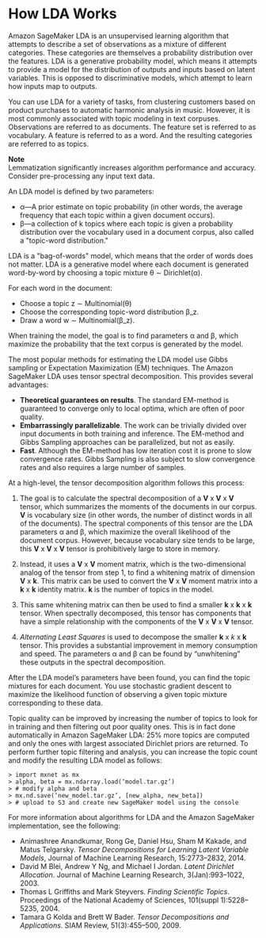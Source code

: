 # How LDA Works<a name="lda-how-it-works"></a>

Amazon SageMaker LDA is an unsupervised learning algorithm that attempts to describe a set of observations as a mixture of different categories\. These categories are themselves a probability distribution over the features\. LDA is a generative probability model, which means it attempts to provide a model for the distribution of outputs and inputs based on latent variables\. This is opposed to discriminative models, which attempt to learn how inputs map to outputs\.

You can use LDA for a variety of tasks, from clustering customers based on product purchases to automatic harmonic analysis in music\. However, it is most commonly associated with topic modeling in text corpuses\. Observations are referred to as documents\. The feature set is referred to as vocabulary\. A feature is referred to as a word\. And the resulting categories are referred to as topics\.

**Note**  
Lemmatization significantly increases algorithm performance and accuracy\. Consider pre\-processing any input text data\.

An LDA model is defined by two parameters:
+ α—A prior estimate on topic probability \(in other words, the average frequency that each topic within a given document occurs\)\. 
+ β—a collection of k topics where each topic is given a probability distribution over the vocabulary used in a document corpus, also called a "topic\-word distribution\."

LDA is a "bag\-of\-words" model, which means that the order of words does not matter\. LDA is a generative model where each document is generated word\-by\-word by choosing a topic mixture θ ∼ Dirichlet\(α\)\. 

 For each word in the document: 
+  Choose a topic z ∼ Multinomial\(θ\) 
+  Choose the corresponding topic\-word distribution β\_z\. 
+  Draw a word w ∼ Multinomial\(β\_z\)\. 

When training the model, the goal is to find parameters α and β, which maximize the probability that the text corpus is generated by the model\.

The most popular methods for estimating the LDA model use Gibbs sampling or Expectation Maximization \(EM\) techniques\. The Amazon SageMaker LDA uses tensor spectral decomposition\. This provides several advantages:
+  **Theoretical guarantees on results**\. The standard EM\-method is guaranteed to converge only to local optima, which are often of poor quality\. 
+  **Embarrassingly parallelizable**\. The work can be trivially divided over input documents in both training and inference\. The EM\-method and Gibbs Sampling approaches can be parallelized, but not as easily\. 
+  **Fast**\. Although the EM\-method has low iteration cost it is prone to slow convergence rates\. Gibbs Sampling is also subject to slow convergence rates and also requires a large number of samples\. 

At a high\-level, the tensor decomposition algorithm follows this process:

1.  The goal is to calculate the spectral decomposition of a **V** x **V** x **V** tensor, which summarizes the moments of the documents in our corpus\. **V** is vocabulary size \(in other words, the number of distinct words in all of the documents\)\. The spectral components of this tensor are the LDA parameters α and β, which maximize the overall likelihood of the document corpus\. However, because vocabulary size tends to be large, this **V** x **V** x **V** tensor is prohibitively large to store in memory\. 

1.  Instead, it uses a **V** x **V** moment matrix, which is the two\-dimensional analog of the tensor from step 1, to find a whitening matrix of dimension **V** x **k**\. This matrix can be used to convert the **V** x **V** moment matrix into a **k** x **k** identity matrix\. **k** is the number of topics in the model\. 

1.  This same whitening matrix can then be used to find a smaller **k** x **k** x **k** tensor\. When spectrally decomposed, this tensor has components that have a simple relationship with the components of the **V** x **V** x **V** tensor\. 

1.  *Alternating Least Squares* is used to decompose the smaller **k** x *k* x **k** tensor\. This provides a substantial improvement in memory consumption and speed\. The parameters α and β can be found by “unwhitening” these outputs in the spectral decomposition\. 

After the LDA model’s parameters have been found, you can find the topic mixtures for each document\. You use stochastic gradient descent to maximize the likelihood function of observing a given topic mixture corresponding to these data\.

Topic quality can be improved by increasing the number of topics to look for in training and then filtering out poor quality ones\. This is in fact done automatically in Amazon SageMaker LDA: 25% more topics are computed and only the ones with largest associated Dirichlet priors are returned\. To perform further topic filtering and analysis, you can increase the topic count and modify the resulting LDA model as follows:

```
> import mxnet as mx
> alpha, beta = mx.ndarray.load(‘model.tar.gz’)
> # modify alpha and beta
> mx.nd.save(‘new_model.tar.gz’, [new_alpha, new_beta])
> # upload to S3 and create new SageMaker model using the console
```

For more information about algorithms for LDA and the Amazon SageMaker implementation, see the following:
+ Animashree Anandkumar, Rong Ge, Daniel Hsu, Sham M Kakade, and Matus Telgarsky\. *Tensor Decompositions for Learning Latent Variable Models*, Journal of Machine Learning Research, 15:2773–2832, 2014\.
+  David M Blei, Andrew Y Ng, and Michael I Jordan\. *Latent Dirichlet Allocation*\. Journal of Machine Learning Research, 3\(Jan\):993–1022, 2003\.
+  Thomas L Griffiths and Mark Steyvers\. *Finding Scientific Topics*\. Proceedings of the National Academy of Sciences, 101\(suppl 1\):5228–5235, 2004\. 
+  Tamara G Kolda and Brett W Bader\. *Tensor Decompositions and Applications*\. SIAM Review, 51\(3\):455–500, 2009\. 